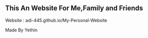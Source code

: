 This An Website For Me,Family and Friends
------------------------------------------
Website : adi-445.github.io/My-Personal-Website

Made By Yethin
